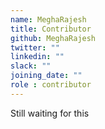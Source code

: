 ```yaml
---
name: MeghaRajesh
title: Contributor
github: MeghaRajesh
twitter: ""
linkedin: ""
slack: ""
joining_date: ""
role : contributor
---
```


Still waiting for this
